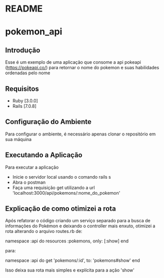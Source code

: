 # README

# pokemon_api

## Introdução
Esse é um exemplo de uma aplicação que consome a api pokeapi (https://pokeapi.co/) para retornar o nome do pokemon e suas habilidades ordenadas pelo nome

## Requisitos
- Ruby [3.0.0]
- Rails [7.0.8]

## Configuração do Ambiente
Para configurar o ambiente, é necessário apenas clonar o repositório em sua máquina

## Executando a Aplicação
Para executar a aplicação
- Inicie o servidor local usando o comando rails s
- Abra o postman
- Faça uma requisição get utilizando a url 'localhost:3000/api/pokemons/:nome_do_pokemon'

## Explicação de como otimizei a rota
Após refatorar o código criando um serviço separado para a busca de informações do Pokémon e deixando o controller mais enxuto, otimizei a rota alterando o arquivo routes.rb de:

namespace :api do
    resources :pokemons, only: [:show]
  end

para:

namespace :api do
    get 'pokemons/:id', to: 'pokemons#show'
  end

Isso deixa sua rota mais simples e explícita para a ação 'show'